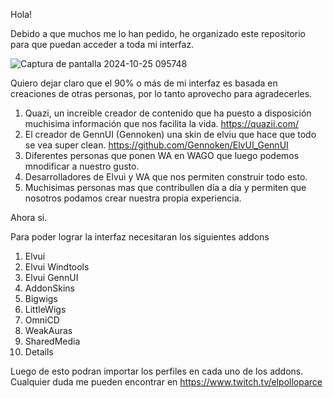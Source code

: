 Hola!

Debido a que muchos me lo han pedido, he organizado este repositorio para que puedan acceder a toda mi interfaz.

![Captura de pantalla 2024-10-25 095748](https://github.com/user-attachments/assets/222086c0-bf31-489b-8757-af500c8fb27a)

Quiero dejar claro que el 90% o más de mi interfaz es basada en creaciones de otras personas, por lo tanto aprovecho para agradecerles.
1. Quazi, un increible creador de contenido que ha puesto a disposición muchisima información que nos facilita la vida. https://quazii.com/
2. El creador de GennUI (Gennoken) una skin de elviu que hace que todo se vea super clean. https://github.com/Gennoken/ElvUI_GennUI
3. Diferentes personas que ponen WA en WAGO que luego podemos mnodificar a nuestro gusto.
4. Desarrolladores de Elvui y WA que nos permiten construir todo esto.
5. Muchisimas personas mas que contribullen día a día y permiten que nosotros podamos crear nuestra propia experiencia.

Ahora si.

Para poder lograr la interfaz necesitaran los siguientes addons
1. Elvui
2. Elvui Windtools
3. Elvui GennUI
4. AddonSkins
5. Bigwigs
6. LittleWigs
7. OmniCD
8. WeakAuras
9. SharedMedia
10. Details

Luego de esto podran importar los perfiles en cada uno de los addons.
Cualquier duda me pueden encontrar en https://www.twitch.tv/elpolloparce
